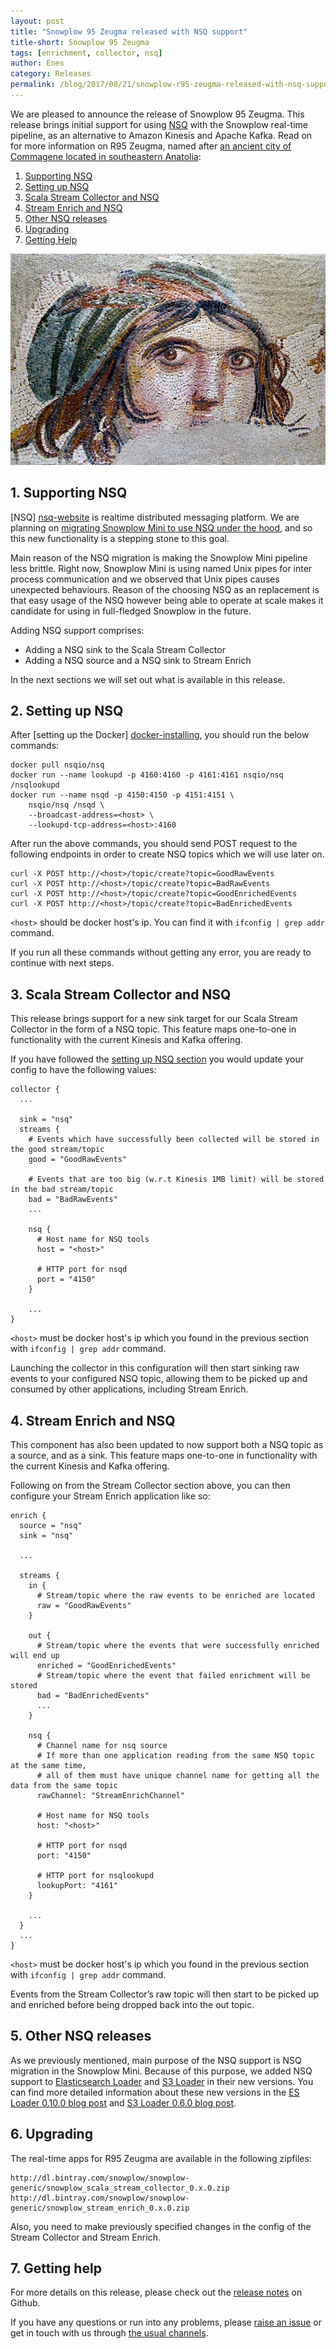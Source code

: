 ```yaml
---
layout: post
title: "Snowplow 95 Zeugma released with NSQ support"
title-short: Snowplow 95 Zeugma
tags: [enrichment, collector, nsq]
author: Enes
category: Releases
permalink: /blog/2017/08/21/snowplow-r95-zeugma-released-with-nsq-support/
---
```


We are pleased to announce the release of Snowplow 95 Zeugma. This release brings initial support for using [NSQ][nsq-website] with the Snowplow real-time pipeline, as an alternative to Amazon Kinesis and Apache Kafka. Read on for more information on R95 Zeugma, named after [an ancient city of Commagene located in southeastern Anatolia][zeugma]:

<!--more-->

1. [Supporting NSQ][supporting-nsq]
2. [Setting up NSQ][setting-up-nsq]
3. [Scala Stream Collector and NSQ][collector-nsq]
4. [Stream Enrich and NSQ][enrich-nsq]
5. [Other NSQ releases][other-nsq-releases]
6. [Upgrading][upgrading]
7. [Getting Help][getting-help]

![zeugma][zeugma-img]


<h2 id="supporting-nsq">1. Supporting NSQ </h2>

[NSQ] [nsq-website] is realtime distributed messaging platform. We are planning on [migrating Snowplow Mini to use NSQ under the hood][snowplow-mini-nsq-ticket], and so this new functionality is a stepping stone to this goal.

Main reason of the NSQ migration is making the Snowplow Mini pipeline less brittle. Right now, Snowplow Mini is using named Unix pipes for inter process communication and we observed that Unix pipes causes unexpected behaviours. Reason of the choosing NSQ as an replacement is that easy usage of the NSQ however being able to operate at scale makes it candidate for using in full-fledged Snowplow in the future.

Adding NSQ support comprises:

* Adding a NSQ sink to the Scala Stream Collector
* Adding a NSQ source and a NSQ sink to Stream Enrich

In the next sections we will set out what is available in this release.

<h2 id="setting-up-nsq">2. Setting up NSQ </h2>

After [setting up the Docker] [docker-installing], you should run the below commands:

```
docker pull nsqio/nsq
docker run --name lookupd -p 4160:4160 -p 4161:4161 nsqio/nsq /nsqlookupd
docker run --name nsqd -p 4150:4150 -p 4151:4151 \
    nsqio/nsq /nsqd \
    --broadcast-address=<host> \
    --lookupd-tcp-address=<host>:4160
```
After run the above commands, you should send POST request to the following endpoints in order to create NSQ topics which we will use later on.

```
curl -X POST http://<host>/topic/create?topic=GoodRawEvents
curl -X POST http://<host>/topic/create?topic=BadRawEvents
curl -X POST http://<host>/topic/create?topic=GoodEnrichedEvents
curl -X POST http://<host>/topic/create?topic=BadEnrichedEvents
```

`<host>` should be docker host's ip. You can find it with `ifconfig | grep addr` command.

If you run all these commands without getting any error, you are ready to continue with next steps.

<h2 id="collector-nsq">3. Scala Stream Collector and NSQ</h2>

This release brings support for a new sink target for our Scala Stream Collector in the form of a NSQ topic. This feature maps one-to-one in functionality with the current Kinesis and Kafka offering.

If you have followed the [setting up NSQ section][setting-up-nsq] you would update your config to have the following values:

```
collector {
  ...

  sink = "nsq"
  streams {
    # Events which have successfully been collected will be stored in the good stream/topic
    good = "GoodRawEvents"

    # Events that are too big (w.r.t Kinesis 1MB limit) will be stored in the bad stream/topic
    bad = "BadRawEvents"
    ...

    nsq {
      # Host name for NSQ tools
      host = "<host>"

      # HTTP port for nsqd
      port = "4150"
    }

    ...
}
```
`<host>` must be docker host's ip which you found in the previous section with `ifconfig | grep addr` command.

Launching the collector in this configuration will then start sinking raw events to your configured NSQ topic, allowing them to be picked up and consumed by other applications, including Stream Enrich.

<h2 id="enrich-nsq">4. Stream Enrich and NSQ</h2>

This component has also been updated to now support both a NSQ topic as a source, and as a sink. This feature maps one-to-one in functionality with the current Kinesis and Kafka offering.

Following on from the Stream Collector section above, you can then configure your Stream Enrich application like so:

```
enrich {
  source = "nsq"
  sink = "nsq"

  ...

  streams {
    in {
      # Stream/topic where the raw events to be enriched are located
      raw = "GoodRawEvents"
    }

    out {
      # Stream/topic where the events that were successfully enriched will end up
      enriched = "GoodEnrichedEvents"
      # Stream/topic where the event that failed enrichment will be stored
      bad = "BadEnrichedEvents"
      ...
    }

    nsq {
      # Channel name for nsq source
      # If more than one application reading from the same NSQ topic at the same time,
      # all of them must have unique channel name for getting all the data from the same topic
      rawChannel: "StreamEnrichChannel"

      # Host name for NSQ tools
      host: "<host>"

      # HTTP port for nsqd
      port: "4150"

      # HTTP port for nsqlookupd
      lookupPort: "4161"
    }

    ...
  }
  ...
}
```

`<host>` must be docker host's ip which you found in the previous section with `ifconfig | grep addr` command.

Events from the Stream Collector’s raw topic will then start to be picked up and enriched before being dropped back into the out topic.

<h2 id="other-nsq-releases">5. Other NSQ releases</h2>

As we previously mentioned, main purpose of the NSQ support is NSQ migration in the Snowplow Mini. Because of this purpose, we added NSQ support to [Elasticsearch Loader][es-loader] and [S3 Loader][s3-loader] in their new versions.
You can find more detailed information about these new versions in the [ES Loader 0.10.0 blog post][es-loader-blog-post] and [S3 Loader 0.6.0 blog post][s3-loader-blog-post].

<h2 id="upgrading">6. Upgrading</h2>

The real-time apps for R95 Zeugma are available in the following zipfiles:

```
http://dl.bintray.com/snowplow/snowplow-generic/snowplow_scala_stream_collector_0.x.0.zip
http://dl.bintray.com/snowplow/snowplow-generic/snowplow_stream_enrich_0.x.0.zip
```

Also, you need to make previously specified changes in the config of the Stream Collector and Stream Enrich.

<h2 id="getting-help">7. Getting help</h2>

For more details on this release, please check out the [release notes][release-notes] on Github.

If you have any questions or run into any problems, please [raise an issue][issue] or get in touch with us through [the usual channels][usual-channels].

[nsq-website]: http://nsq.io
[nsq-installing]: http://nsq.io/deployment/installing.html
[docker-installing]: https://docs.docker.com/engine/installation/

[zeugma]: https://en.wikipedia.org/wiki/Zeugma,_Commagene
[zeugma-img]: /assets/img/blog/2017/08/zeugma.jpg
[snowplow-mini-nsq-ticket]: https://github.com/snowplow/snowplow-mini/issues/24

[supporting-nsq]: /blog/2017/08/21/snowplow-r95-zeugma-released-with-nsq-support#supporting-nsq
[setting-up-nsq]: /blog/2017/08/21/snowplow-r95-zeugma-released-with-nsq-support#setting-up-nsq
[collector-nsq]: /blog/2017/08/21/snowplow-r95-zeugma-released-with-nsq-support#collector-nsq
[enrich-nsq]: /blog/2017/08/21/snowplow-r95-zeugma-released-with-nsq-support#enrich-nsq
[other-nsq-releases]: /blog/2017/08/21/snowplow-r95-zeugma-released-with-nsq-support#other-nsq-releases
[upgrading]: /blog/2017/08/21/snowplow-r95-zeugma-released-with-nsq-support#upgrading
[getting-help]: /blog/2017/08/21/snowplow-r95-zeugma-released-with-nsq-support#getting-help

[es-loader]: https://github.com/snowplow/snowplow-elasticsearch-loader
[s3-loader]: https://github.com/snowplow/snowplow-s3-loader

[es-loader-blog-post]: https://snowplowanalytics.com/blog/2017/09/12/elasticsearch-loader-0.10.0-released/
[s3-loader-blog-post]: https://snowplowanalytics.com/blog/2017/09/13/snowplow-s3-loader-0.6.0-released/

[release-notes]: https://github.com/snowplow/snowplow/releases
[issue]: https://github.com/snowplow/snowplow/issues/new
[usual-channels]: https://github.com/snowplow/snowplow/wiki/Talk-to-us
